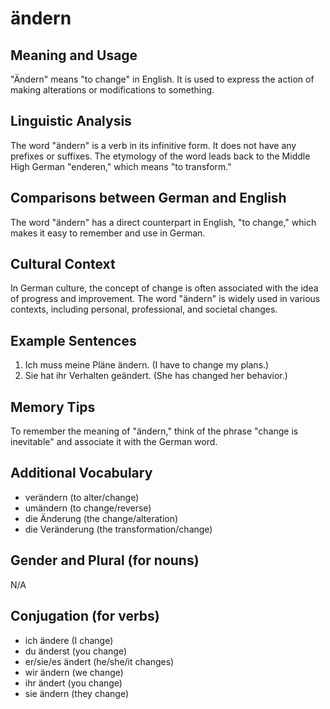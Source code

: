 # ändern
## Meaning and Usage
"Ändern" means "to change" in English. It is used to express the action of making alterations or modifications to something.

## Linguistic Analysis
The word "ändern" is a verb in its infinitive form. It does not have any prefixes or suffixes. The etymology of the word leads back to the Middle High German "enderen," which means "to transform."

## Comparisons between German and English
The word "ändern" has a direct counterpart in English, "to change," which makes it easy to remember and use in German.

## Cultural Context
In German culture, the concept of change is often associated with the idea of progress and improvement. The word "ändern" is widely used in various contexts, including personal, professional, and societal changes.

## Example Sentences
1. Ich muss meine Pläne ändern. (I have to change my plans.)
2. Sie hat ihr Verhalten geändert. (She has changed her behavior.)

## Memory Tips
To remember the meaning of "ändern," think of the phrase "change is inevitable" and associate it with the German word.

## Additional Vocabulary
- verändern (to alter/change)
- umändern (to change/reverse)
- die Änderung (the change/alteration)
- die Veränderung (the transformation/change)

## Gender and Plural (for nouns)
N/A

## Conjugation (for verbs)
- ich ändere (I change)
- du änderst (you change)
- er/sie/es ändert (he/she/it changes)
- wir ändern (we change)
- ihr ändert (you change)
- sie ändern (they change)